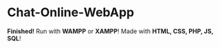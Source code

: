 # Chat-Online-WebApp

**Finished!** Run with **WAMPP** or **XAMPP**!
Made with **HTML, CSS, PHP, JS, SQL**!

